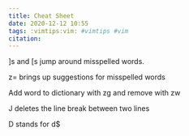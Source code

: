```yaml
---
title: Cheat Sheet
date: 2020-12-12 10:55
tags: :vimtips:vim: #vimtips #vim 
citation: 
---
```

]s and [s jump around misspelled words. 

z= brings up suggestions for misspelled words

Add word to dictionary with zg and remove with zw

J deletes the line break between two lines

D stands for d$


